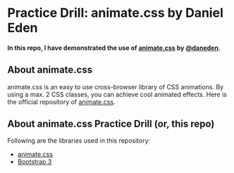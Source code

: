 # Practice Drill: animate.css by Daniel Eden

#### In this repo, I have demonstrated the use of [animate.css](https://github.com/daneden/animate.css) by [@daneden](https://github.com/daneden).

## About animate.css

animate.css is an easy to use cross-browser library of CSS animations. By using a max. 2 CSS classes, you can achieve cool animated effects. Here is the official repository of [animate.css](https://github.com/daneden/animate.css).

## About animate.css Practice Drill (or, this repo)

Following are the libraries used in this repository:

- [animate.css](https://github.com/daneden/animate.css)
- [Bootstrap 3](http://getbootstrap.com)